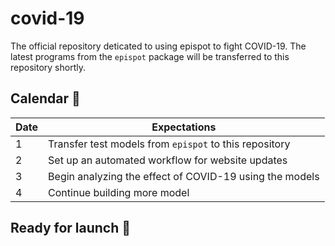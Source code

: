 # covid-19
The official repository deticated to using epispot to fight COVID-19.
The latest programs from the `epispot` package will be transferred to this repository shortly.

## Calendar :calendar:
Date | Expectations
--- | ---
1 | Transfer test models from `epispot` to this repository
2 | Set up an automated workflow for website updates
3 | Begin analyzing the effect of COVID-19 using the models
4 | Continue building more model

## Ready for launch :rocket:
